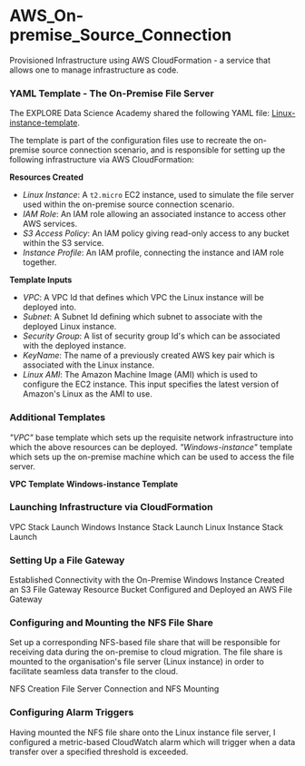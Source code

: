 # AWS_On-premise_Source_Connection

Provisioned Infrastructure using AWS CloudFormation - a service that allows one to manage infrastructure as code.

### YAML Template - The On-Premise File Server

The EXPLORE Data Science Academy shared the following YAML file: [Linux-instance-template](code/part1/student_linux_template.yml). 

The template is part of the configuration files use to recreate the on-premise source connection scenario, and is responsible for setting up the following infrastructure via AWS CloudFormation: 

**Resources Created**
 - *Linux Instance*: A `t2.micro` EC2 instance, used to simulate the file server used within the on-premise source connection scenario.   
 - *IAM Role*: An IAM role allowing an associated instance to access other AWS services. 
 - *S3 Access Policy*: An IAM policy giving read-only access to any bucket within the S3 service. 
 - *Instance Profile*: An IAM profile, connecting the instance and IAM role together. 

**Template Inputs**
 - *VPC*: A VPC Id that defines which VPC the Linux instance will be deployed into.
 - *Subnet*: A Subnet Id defining which subnet to associate with the deployed Linux instance.  
 - *Security Group*: A list of security group Id's which can be associated with the deployed instance.
 - *KeyName*: The name of a previously created AWS key pair which is associated with the Linux instance. 
 - *Linux AMI*: The Amazon Machine Image (AMI) which is used to configure the EC2 instance. This input specifies the latest version of Amazon's Linux as the AMI to use. 


### Additional Templates

*"VPC"* base template which sets up the requisite network infrastructure into which the above resources can be deployed. 
*"Windows-instance"* template which sets up the on-premise machine which can be used to access the file server. 

**VPC Template**
**Windows-instance Template**


### Launching Infrastructure via CloudFormation

VPC Stack Launch
Windows Instance Stack Launch
Linux Instance Stack Launch


### Setting Up a File Gateway 

Established Connectivity with the On-Premise Windows Instance
Created an S3 File Gateway Resource Bucket
Configured and Deployed an AWS File Gateway


### Configuring and Mounting the NFS File Share 

Set up a corresponding NFS-based file share that will be responsible for receiving data during the on-premise to cloud migration. The file share is mounted to the organisation's file server (Linux instance) in order to facilitate seamless data transfer to the cloud. 

NFS Creation
File Server Connection and NFS Mounting


### Configuring Alarm Triggers

Having mounted the NFS file share onto the Linux instance file server, I configured a metric-based CloudWatch alarm which will trigger when a data transfer over a specified threshold is exceeded. 
